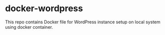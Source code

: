 # docker-wordpress
This repo contains Docker file for WordPress instance setup on local system using docker container.
